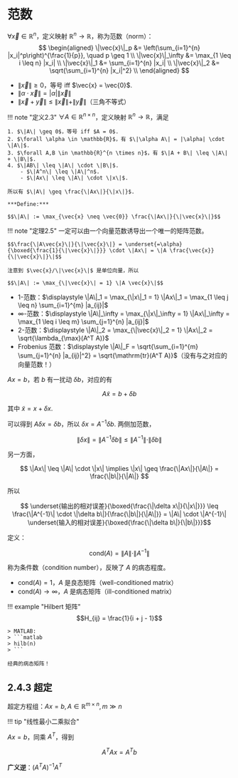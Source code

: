 # 范数

$\forall \vec{x} \in \mathbb{R}^n$，定义映射 $\mathbb{R}^n \to \mathbb{R}$，称为范数（norm）：
$$
\begin{aligned}
\|\vec{x}\|_p &= \left(\sum_{i=1}^{n} |x_i|^p\right)^{\frac{1}{p}}, \quad p \geq 1 \\
\|\vec{x}\|_\infty &= \max_{1 \leq i \leq n} |x_i| \\
\|\vec{x}\|_1 &= \sum_{i=1}^{n} |x_i| \\
\|\vec{x}\|_2 &= \sqrt{\sum_{i=1}^{n} |x_i|^2} \\
\end{aligned}
$$

- $\|\vec{x}\| \geq 0$，等号 iff $\vec{x} = \vec{0}$.
- $\|\alpha \cdot \vec{x}\| = |\alpha| \|\vec{x}\|$
- $\|\vec{x} + \vec{y}\| \leq \|\vec{x}\| + \|\vec{y}\|$（三角不等式）

!!! note "定义2.3"
    $\forall A \in \mathbb{R}^{n \times n}$，定义映射 $\mathbb{R}^n \to \mathbb{R}$，满足

    1. $\|A\| \geq 0$，等号 iff $A = 0$.
    2. $\forall \alpha \in \mathbb{R}$，有 $\|\alpha A\| = |\alpha| \cdot \|A\|$.
    3. $\forall A,B \in \mathbb{R}^{n \times n}$，有 $\|A + B\| \leq \|A\| + \|B\|$.
    4. $\|AB\| \leq \|A\| \cdot \|B\|$.
        - $\|A^n\| \leq \|A\|^n$.
        - $\|Ax\| \leq \|A\| \cdot \|x\|$.

    所以有 $\|A\| \geq \frac{\|Ax\|}{\|x\|}$.

    ***Define:***

    $$\|A\| := \max_{\vec{x} \neq \vec{0}} \frac{\|Ax\|}{\|\vec{x}\|}$$

!!! note "定理2.5"
    一定可以由一个向量范数诱导出一个唯一的矩阵范数。

    $$\frac{\|A\vec{x}\|}{\|\vec{x}\|} = \underset{=\alpha}{\boxed{\frac{1}{\|\vec{x}\|}}} \cdot \|Ax\| = \|A \frac{\vec{x}}{\|\vec{x}\|}\|$$

    注意到 $\vec{x}/\|\vec{x}\|$ 是单位向量，所以

    $$\|A\| := \max_{\|\vec{x}\| = 1} \|A \vec{x}\|$$

- 1-范数：$\displaystyle \|A\|_1 = \max_{\|x\|_1 = 1} \|Ax\|_1 = \max_{1 \leq j \leq n} \sum_{i=1}^{m} |a_{ij}|$
- $\infty$-范数：$\displaystyle \|A\|_\infty = \max_{\|x\|_\infty = 1} \|Ax\|_\infty = \max_{1 \leq i \leq m} \sum_{j=1}^{n} |a_{ij}|$
- 2-范数：$\displaystyle \|A\|_2 = \max_{\|\vec{x}\|_2 = 1} \|Ax\|_2 = \sqrt{\lambda_{\max}(A^T A)}$
- Frobenius 范数：$\displaystyle \|A\|_F = \sqrt{\sum_{i=1}^{m} \sum_{j=1}^{n} |a_{ij}|^2} = \sqrt{\mathrm{tr}(A^T A)}$（没有与之对应的向量范数！）

$Ax = b$，若 $b$ 有一扰动 $\delta b$，对应的有

$$
A\tilde{x} = b + \delta b
$$

其中 $\tilde{x} = x + \delta x$.

可以得到 $A\delta x = \delta b$，所以 $\delta x = A^{-1} \delta b$. 两侧加范数，

$$
\|\delta x\| = \|A^{-1} \delta b\| \leq \|A^{-1}\| \cdot \|\delta b\|
$$

另一方面，

$$
\|Ax\| \leq \|A\| \cdot \|x\| \implies \|x\| \geq \frac{\|Ax\|}{\|A\|} = \frac{\|b\|}{\|A\|}
$$

所以

$$
\underset{输出的相对误差}{\boxed{\frac{\|\delta x\|}{\|x\|}}} \leq \frac{\|A^{-1}\| \cdot \|\delta b\|}{\frac{\|b\|}{\|A\|}} = \|A\| \cdot \|A^{-1}\| \underset{输入的相对误差}{\boxed{\frac{\|\delta b\|}{\|b\|}}}$$

定义：

$$\text{cond}(A) = \|A\| \cdot \|A^{-1}\|$$

称为条件数（condition number），反映了 $A$ 的病态程度。

- $\text{cond}(A) = 1$，$A$ 是良态矩阵（well-conditioned matrix）
- $\text{cond}(A) \to \infty$，$A$ 是病态矩阵（ill-conditioned matrix）

!!! example "Hilbert 矩阵"
    $$H_{ij} = \frac{1}{i + j - 1}$$
    
    > MATLAB:
    > ```matlab
    > hilb(n)
    > ```

    经典的病态矩阵！

## 2.4.3 超定

超定方程组：$Ax = b, A \in \mathbb{R}^{m \times n}, m \gg n$

!!! tip "线性最小二乘拟合"

$Ax = b$，同乘 $A^T$，得到

$$A^T Ax = A^T b$$

**广义逆**：$(A^T A)^{-1} A^T$